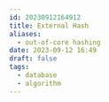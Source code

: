 ```yaml
---
id: 20230912164912
title: External Hash
aliases:
  - out-of-core hashing
date: 2023-09-12 16:49
draft: false
tags:
  - database
  - algorithm
---
```

